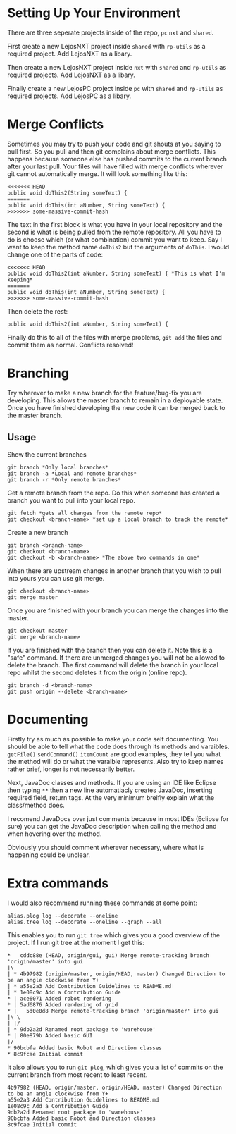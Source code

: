 # Setting Up Your Environment
There are three seperate projects inside of the repo, `pc` `nxt` and `shared`. 

First create a new LejosNXT project inside `shared` with `rp-utils` as a required project. Add LejosNXT as a libary. 

Then create a new LejosNXT project inside `nxt` with `shared` and `rp-utils` as required projects. Add LejosNXT as a libary.  

Finally create a new LejosPC project inside `pc` with `shared` and `rp-utils` as required projects. Add LejosPC as a libary.

# Merge Conflicts
Sometimes you may try to push your code and git shouts at you saying to pull first. So you pull and then git complains about merge conflicts. This happens because someone else has pushed commits to the current branch after your last pull. Your files will have filled with merge conflicts wherever git cannot automatically merge. It will look something like this:
```
<<<<<<< HEAD
public void doThis2(String someText) {
=======
public void doThis(int aNumber, String someText) {
>>>>>>> some-massive-commit-hash
```
The text in the first block is what you have in your local repository and the second is what is being pulled from the remote repository. All you have to do is choose which (or what combination) commit you want to keep. Say I want to keep the method name `doThis2` but the arguments of `doThis`. I would change one of the parts of code:
```
<<<<<<< HEAD
public void doThis2(int aNumber, String someText) { *This is what I'm keeping*
=======
public void doThis(int aNumber, String someText) {
>>>>>>> some-massive-commit-hash
```
Then delete the rest:
```
public void doThis2(int aNumber, String someText) {
```
Finally do this to all of the files with merge problems, `git add` the files and commit them as normal. Conflicts resolved!
# Branching
Try wherever to make a new branch for the feature/bug-fix you are developing. This allows the master branch to remain in a deployable state. Once you have finished developing the new code it can be merged back to the master branch.

## Usage
Show the current branches
```
git branch *Only local branches*
git branch -a *Local and remote branches*
git branch -r *Only remote branches*
```
Get a remote branch from the repo. Do this when someone has created a branch you want to pull into your local repo.
```
git fetch *gets all changes from the remote repo*
git checkout <branch-name> *set up a local branch to track the remote*
```
Create a new branch
```
git branch <branch-name>
git checkout <branch-name>
git checkout -b <branch-name> *The above two commands in one*
```
When there are upstream changes in another branch that you wish to pull into yours you can use git merge.
```
git checkout <branch-name>
git merge master
```
Once you are finished with your branch you can merge the changes into the master. 
```
git checkout master
git merge <branch-name>
```
If you are finished with the branch then you can delete it. Note this is a "safe" command. If there are unmerged changes you will not be allowed to delete the branch.
The first command will delete the branch in your local repo whilst the second deletes it from the origin (online repo).
```
git branch -d <branch-name>
git push origin --delete <branch-name> 
```

# Documenting
Firstly try as much as possible to make your code self documenting. You should be able to tell what the code does through its methods and varaibles. `getFile()` `sendCommand()` `itemCount` are good examples, they tell you what the method will do or what the varaible represents. Also try to keep names rather brief, longer is not necessarily better.

Next, JavaDoc classes and methods. If you are using an IDE like Eclipse then typing `**` then a new line automatiacly creates JavaDoc, inserting required field, return tags. At the very minimum breifly explain what the class/method does.

I recomend JavaDocs over just comments because in most IDEs (Eclipse for sure) you can get the JavaDoc description when calling the method and when hovering over the method.

Obviously you should comment wherever necessary, where what is happening could be unclear.

# Extra commands
I would also recommend running these commands at some point:
```
alias.plog log --decorate --oneline
alias.tree log --decorate --oneline --graph --all
```
This enables you to run `git tree` which gives you a good overview of the project. If I run git tree at the moment I get this:
```
*   cddc88e (HEAD, origin/gui, gui) Merge remote-tracking branch 'origin/master' into gui
|\
| * 4b97982 (origin/master, origin/HEAD, master) Changed Direction to be an angle clockwise from Y+
| * a55e2a3 Add Contribution Guidelines to README.md
| * 1e08c9c Add a Contribution Guide
* | ace6071 Added robot rendering
* | 5ad6876 Added rendering of grid
* |   5d0e0d8 Merge remote-tracking branch 'origin/master' into gui
|\ \
| |/
| * 9db2a2d Renamed root package to 'warehouse'
* | 80e879b Added basic GUI
|/
* 90bcbfa Added basic Robot and Direction classes
* 8c9fcae Initial commit
```
It also allows you to run `git plog`, which gives you a list of commits on the current branch from most recent to least recent.
```
4b97982 (HEAD, origin/master, origin/HEAD, master) Changed Direction to be an angle clockwise from Y+
a55e2a3 Add Contribution Guidelines to README.md
1e08c9c Add a Contribution Guide
9db2a2d Renamed root package to 'warehouse'
90bcbfa Added basic Robot and Direction classes
8c9fcae Initial commit
```
